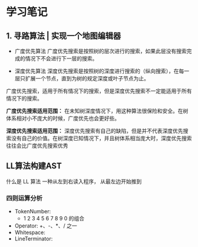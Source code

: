 # 学习笔记

## 1. 寻路算法 | 实现一个地图编辑器

- 广度优先算法
广度优先搜索是按照树的层次进行的搜索，如果此层没有搜索完成的情况下不会进行下一层的搜索。

- 深度优先算法
深度优先搜索是按照树的深度进行搜索的（纵向搜索），在每一层只扩展一个节点，直到为树的规定深度或叶子节点为止。

广度优先搜索，适用于所有情况下的搜索，但是深度优先搜索不一定能适用于所有情况下的搜索。

**广度优先搜索适用范围：** 在未知树深度情况下，用这种算法很保险和安全。在树体系相对小不庞大的时候，广度优先也会更好些。

**深度优先搜索适用范围：** 深度优先搜索有自己的缺陷，但是并不代表深度优先搜索没有自己的价值。在树深度已知情况下，并且树体系相当庞大时，深度优先搜索往往会比广度优先搜索优秀

## LL算法构建AST

什么是 LL 算法
一种从左到右读入程序， 从最左边开始推到



### 四则运算分析

- TokenNumber:
    - 1 2 3 4 5 6 7 8 9 0 的组合
- Operator: +、-、*、/ 之一
- Whitespace: <SP>
- LineTerminator: <LF> <CR>
